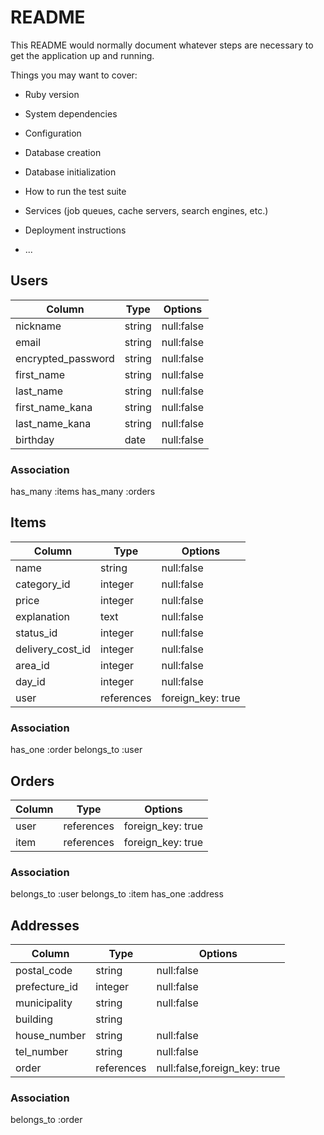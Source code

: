 # README

This README would normally document whatever steps are necessary to get the
application up and running.

Things you may want to cover:

* Ruby version

* System dependencies

* Configuration

* Database creation

* Database initialization

* How to run the test suite

* Services (job queues, cache servers, search engines, etc.)

* Deployment instructions

* ...

## Users 
|Column|Type|Options|
|------|----|-------|
|nickname|string|null:false|
|email|string|null:false|
|encrypted_password|string|null:false|
|first_name|string|null:false|
|last_name|string|null:false|
|first_name_kana|string|null:false|
|last_name_kana|string|null:false|
|birthday|date|null:false|

### Association
has_many :items
has_many :orders

## Items
|Column|Type|Options|
|------|----|-------|
|name|string|null:false|
|category_id|integer|null:false|
|price|integer|null:false|
|explanation|text|null:false|
|status_id|integer|null:false|
|delivery_cost_id|integer|null:false|
|area_id|integer|null:false|
|day_id|integer|null:false|
|user|references|foreign_key: true|

### Association
has_one :order
belongs_to :user

## Orders
|Column|Type|Options|
|------|----|-------|
|user|references|foreign_key: true|
|item|references|foreign_key: true|

### Association
belongs_to :user
belongs_to :item
has_one :address

## Addresses 
|Column|Type|Options|
|------|----|-------|
|postal_code|string|null:false|
|prefecture_id|integer|null:false|
|municipality|string|null:false|
|building|string||
|house_number|string|null:false|
|tel_number|string|null:false|
|order|references|null:false,foreign_key: true|

### Association
belongs_to :order